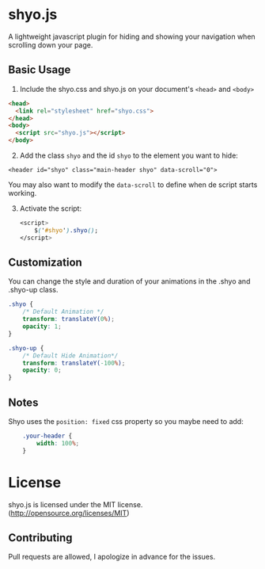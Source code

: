 # shyo.js

A lightweight javascript plugin for hiding and showing your navigation when scrolling down your page.

## Basic Usage

1. Include the shyo.css and  shyo.js on your document's `<head>` and `<body>`

  ```html
  <head>
    <link rel="stylesheet" href="shyo.css">
  </head>
  <body>
  	<script src="shyo.js"></script>
  </body>
  ```

2. Add the class `shyo` and the id `shyo` to the element you want to hide:

```<header id="shyo" class="main-header shyo" data-scroll="0">```
 
 You may also want to modify the  `data-scroll` to define when de script starts working.

3. Activate the script:

	```css
	<script>
		$('#shyo').shyo();
	</script>
	```

## Customization

 You can change the style and duration of your animations in the .shyo and .shyo-up class.

```css
.shyo {
	/* Default Animation */	
	transform: translateY(0%);
	opacity: 1;  
}

.shyo-up {
	/* Default Hide Animation*/	
	transform: translateY(-100%);
	opacity: 0;	
}

```

## Notes

Shyo uses the `position: fixed` css property so you maybe need to add:

```css
	.your-header {
		width: 100%;
	}
```

# License
shyo.js is licensed under the MIT license. (http://opensource.org/licenses/MIT)

## Contributing
Pull requests are allowed, I apologize in advance for the issues.
